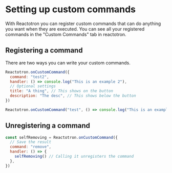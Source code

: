 # Setting up custom commands

With Reactotron you can register custom commands that can do anything you want when they are executed. You can see all your registered commands in the "Custom Commands" tab in reactotron.

## Registering a command

There are two ways you can write your custom commands.

```js
Reactotron.onCustomCommand({
  command: "test2",
  handler: () => console.log("This is an example 2"),
  // Optional settings
  title: "A thing", // This shows on the button
  description: "The desc", // This shows below the button
})
```

```js
Reactotron.onCustomCommand("test", () => console.log("This is an example"))
```

## Unregistering a command

```js
const selfRemoving = Reactotron.onCustomCommand({
  // Save the result
  command: "remove",
  handler: () => {
    selfRemoving() // Calling it unregisters the command
  },
})
```

